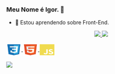### Meu Nome é Igor. 👋



- 🌱 Estou aprendendo sobre Front-End.

<div align="center">
  <a href="https://github.com/igorsilvaB">
  <img height="180em" src="https://github-readme-stats.vercel.app/api?username=igorsilvaB&show_icons=true&theme=tokyonight&include_all_commits=true&count_private=true"/>
  <img height="180em" src="https://github-readme-stats.vercel.app/api/top-langs/?username=igorsilvaB&layout=compact&langs_count=7&theme=tokyonight"/>
</div>
  
 
<div style="display: inline_block"><br>
  <img align="center" alt="Bear-CSS" height="30" width="40" src="https://raw.githubusercontent.com/devicons/devicon/master/icons/css3/css3-original.svg">
  <img align="center" alt="Bear-HTML" height="30" width="40" src="https://raw.githubusercontent.com/devicons/devicon/master/icons/html5/html5-original.svg">
  <img align="center" alt="Bear-Js" height="30" width="40" src="https://raw.githubusercontent.com/devicons/devicon/master/icons/javascript/javascript-plain.svg">
</div>
  
  <div><br>
    <a href="https://www.linkedin.com/in/igor-silva-16b599217/"target="_blank"></a><img src="https://img.shields.io/badge/-LinkedIn-%230077B5?style=for-the-badge&logo=linkedin&logoColor=white">
  </div>
  <br>
  
 
